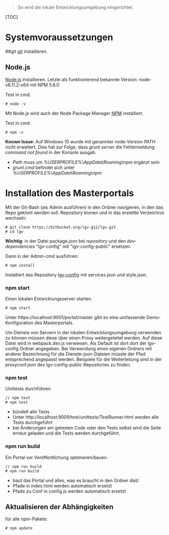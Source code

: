 >So wird die lokale Entwicklungsumgebung eingerichtet.

[TOC]

# Systemvoraussetzungen

##git
[git](http://git-scm.com/) installieren.

## Node.js
[Node.js](http://nodejs.org) installieren. Letzte als funktionierend bekannte Version: node-v8.11.2-x64 mit NPM 5.6.0

Test in cmd:

```
# node -v
```

Mit Node.js wird auch der Node Package Manager [NPM](http://npmjs.org) installiert.

Test in cmd:

```
# npm -v
```

**Known Issue**: Auf Windows 10 wurde mit genannter node-Version *PATH* nicht erweitert. Dies hat zur Folge, dass *grunt server* die Fehlermeldung *command not found* in der Konsole ausgab.
* *Path* muss um *%USERPROFILE%\AppData\Roaming\npm* ergänzt sein
* *grunt.cmd* befindet sich unter *%USERPROFILE%\AppData\Roaming\npm*

# Installation des Masterportals
Mit der Git-Bash (als Admin ausführen) in den Ordner navigieren, in den das Repo geklont werden soll.
Repository klonen und in das erstellte Verzeichnis wechseln:
```
# git clone https://bitbucket.org/lgv-g12/lgv.git
# cd lgv
```

**Wichtig**: in der Datei package.json bei *repository* und den *dev-dependencies* "lgv-config" mit "lgv-config-public" ersetzen.

Dann in der Admin-cmd ausführen:
```
# npm install
```


Installiert das Repository [lgv-config](https://bitbucket.org/lgv-g12/lgv-config) mit services.json und style.json.


### npm start
Einen lokalen Entwicklungsserver starten.

```
# npm start
```

Unter https://localhost:9001/portal/master gibt es eine umfassende Demo-Konfiguration des Masterportals.

Um Dienste von Servern in der lokalen Entwicklungsumgebung verwenden zu können müssen diese über einen Proxy weitergeleitet werden. Auf diese Datei wird in webpack.dev.js verwiesen. Als Default ist dort dort der lgv-config Ordner angegeben. Bei Verwendung eines eigenen Ordners mit anderer Bezeichnung für die Dienste-json-Dateien müsste der Pfad entsprechend angepasst werden. Beispiele für die Weiterleitung sind in der proxyconf.json des lgv-config-public Repositories zu finden.


### npm test
Unittests durchführen

```
// npm test
# npm test
```

- bündelt alle Tests
- Unter http://localhost:9009/test/unittests/TestRunner.html werden alle Tests durchgeführt
- bei Änderungen am getesten Code oder den Tests selbst wird die Seite erneut geladen und die Tests werden durchgeführt.


### npm run build
Ein Portal vor Veröffentlichung optimieren/bauen.

```
// npm run build
# npm run build
```

- baut das Portal und alles, was es braucht in den Ordner dist/
- Pfade in index.html werden automatisch ersetzt
 - Pfade zu Conf in config.js werden automatisch ersetzt


## Aktualisieren der Abhängigkeiten

für alle npm-Pakete:

```
# npm update
```
